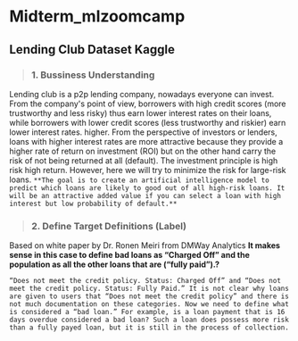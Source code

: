 # Midterm_mlzoomcamp
## Lending Club Dataset Kaggle

> ### 1. Bussiness Understanding
Lending club is a p2p lending company, nowadays everyone can invest. From the company's point of view, borrowers with high credit scores (more trustworthy and less risky) thus earn lower interest rates on their loans, while borrowers with lower credit scores (less trustworthy and riskier) earn lower interest rates. higher. From the perspective of investors or lenders, loans with higher interest rates are more attractive because they provide a higher rate of return on investment (ROI) but on the other hand carry the risk of not being returned at all (default). The investment principle is high risk high return. However, here we will try to minimize the risk for large-risk loans. ```**The goal is to create an artificial intelligence model to predict which loans are likely to good out of all high-risk loans. It will be an attractive added value if you can select a loan with high interest but low probability of default.**```

> ### 2. Define Target Definitions (Label)
Based on white paper by Dr. Ronen Meiri from DMWay Analytics **It makes sense in this case to define bad loans as “Charged Off” and the population as all the other loans that are (“fully paid”).?**

```“Does not meet the credit policy. Status: Charged Off” and “Does not meet the credit policy. Status: Fully Paid.” It is not clear why loans are given to users that “Does not meet the credit policy” and there is not much documentation on these categories. Now we need to define what is considered a “bad loan.” For example, is a loan payment that is 16 days overdue considered a bad loan? Such a loan does possess more risk than a fully payed loan, but it is still in the process of collection.```
